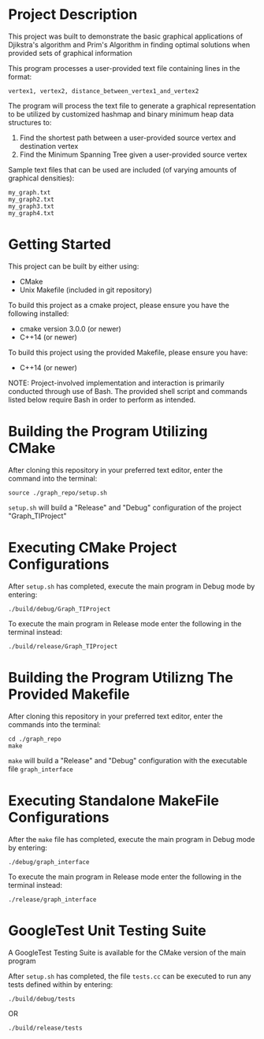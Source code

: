# Project Description
This project was built to demonstrate the basic graphical applications of Djikstra's algorithm
and Prim's Algorithm in finding optimal solutions when provided sets of graphical information


This program processes a user-provided text file containing lines in the format:

```
vertex1, vertex2, distance_between_vertex1_and_vertex2
```

The program will process the text file to generate a graphical representation to be
utilized by customized hashmap and binary minimum heap data structures to:

1.  Find the shortest path between a user-provided source vertex and destination vertex
2.  Find the Minimum Spanning Tree given a user-provided source vertex

Sample text files that can be used are included (of varying amounts of graphical densities):
```
my_graph.txt
my_graph2.txt
my_graph3.txt
my_graph4.txt
```

# Getting Started
This project can be built by either using:
- CMake
- Unix Makefile (included in git repository)

To build this project as a cmake project, please ensure you have the following installed:

- cmake version 3.0.0 (or newer)
- C++14 (or newer)

To build this project using the provided Makefile, please ensure you have:

- C++14 (or newer)

NOTE: Project-involved implementation and interaction is primarily conducted through use of Bash.
The provided shell script and commands listed below require Bash in order to perform as intended.

# Building the Program Utilizing CMake
After cloning this repository in your preferred text editor, enter the command into the terminal:

`source ./graph_repo/setup.sh`

`setup.sh` will build a "Release" and "Debug" configuration of the project "Graph_TIProject"

# Executing CMake Project Configurations
After `setup.sh` has completed, execute the main program in Debug mode by entering:

`./build/debug/Graph_TIProject`

To execute the main program in Release mode enter the following in the terminal instead:

`./build/release/Graph_TIProject`

# Building the Program Utilizng The Provided Makefile
After cloning this repository in your preferred text editor, enter the commands into the terminal:

```
cd ./graph_repo
make
```

`make` will build a "Release" and "Debug" configuration with the executable file `graph_interface`

# Executing Standalone MakeFile Configurations
After the `make` file has completed, execute the main program in Debug mode by entering:

`./debug/graph_interface`

To execute the main program in Release mode enter the following in the terminal instead:

`./release/graph_interface`


# GoogleTest Unit Testing Suite
A GoogleTest Testing Suite is available for the CMake version of the main program

After `setup.sh` has completed, the file `tests.cc` can be executed to run any tests defined within by entering:

`./build/debug/tests`

OR

`./build/release/tests`
